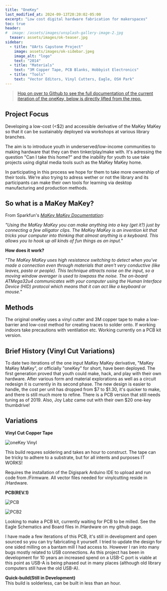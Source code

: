 ```yaml
---
title: "OneKey"
last_modified_at: 2024-09-13T20:20:02-05:00
excerpt: "Low cost digital hardware fabrication for makerspaces"
toc: true
header:
#  image: /assets/images/unsplash-gallery-image-2.jpg
  teaser: assets/images/ok-teaser.jpg
sidebar:
  - title: "UArts Capstone Project"
    image: assets/images/ok-sidebar.jpeg
    image_alt: "logo"
    text: "2014"
  - title: "Materials"
    text: "3M Copper Tape, PCB Blanks, Hobbyist Electronics"
  - title: "Tools"
    text: "Vector Editors, Vinyl Cutters, Eagle, OSH Park"
---
```


>[Hop on over to Github to see the full documentation of the current iteration of the oneKey, below is directly lifted from the repo.](https://github.com/makerjawn/oneKey/)

Project Focus
-------------------
Developing a low-cost (<$2) and accessible derivative of the MaKey MaKey so that it can be sustainably deployed via workshops at various library branches.

The aim is to introduce youth in underserved/low-income communities to making hardware that they can then tinker/play/make with. It's adressing the question "Can I take this home?" and the inability for youth to use take projects using digital media tools such as the MaKey MaKey home.

In participating in this process we hope for them to take more ownership of their tools. We're also trying to adress wether or not the library and its participants can make their own tools for learning via desktop manufacturing and production methods.

So what is a MaKey MaKey?
-------------------
From Sparkfun's [*MaKey MaKey Documentation*](https://github.com/sparkfun/makeymakey):

*"Using the MaKey MaKey you can make anything into a key (get it?) just by connecting a few alligator clips. The MaKey MaKey is an invention kit that tricks your computer into thinking that almost anything is a keyboard. This allows you to hook up all kinds of fun things as an input."*

**How does it work?**

*"The MaKey MaKey uses high resistance switching to detect when you've made a connection even through materials that aren't very conductive (like leaves, pasta or people). This technique attracts noise on the input, so a moving window averager is used to lowpass the noise. The on-board ATMega32u4 communicates with your computer using the Human Interface Device (HID) protocol which means that it can act like a keyboard or mouse."*

Methods
-------------------
The original oneKey uses a vinyl cutter and 3M copper tape to make a low-barrier and low-cost method for creating traces to solder onto. If working indoors take precautions with ventilation etc. Working currently on a PCB kit version.

Brief History (Vinyl Cut Variations)
-------------------
To date two iterations of the one input MaKey MaKey derivative, "MaKey MaKey MaKey", or officially "oneKey" for short, have been deployed. The first generation proved that youth could make, hack, and play with their own hardware. After various form and material explorations as well as a circuit redesign it is currently in its second phase. The new design is easier to handle, the cost per unit has dropped from $7 to $1.30, it's quicker to make, and there is still much more to refine. There is a PCB version that still needs tuning as of 2019. Also, Joy Labz came out with their own $20 one-key thumbdrive!

Variations
----------------
**Vinyl Cut Copper Tape**

![oneKey Vinyl](https://farm8.staticflickr.com/7500/16254418821_7e90b29a9c_b.jpg)

This build requres soldering and takes an hour to construct. The tape can be tricky to adhere to a substrate, but for all intents and purposes IT WORKS!

Requires the installation of the Digispark Arduino IDE to upload and run code from /Firmware.
All vector files needed for vinylcutting reside in /Hardware.

**PCB(REV.1)**  

![PCB](https://i.imgur.com/47suY3K.png)

![PCB2](https://i.imgur.com/VneJiBF.png)

Looking to make a PCB kit, currently waiting for PCB to be milled. See the Eagle Schematics and Board files in /Hardware on my github page.

I have made a few iterations of this PCB, it's still in development and open sourced so you can try fabricating it yourself. I tried to update the design for one sided milling on a bantam mill I had access to. However I ran into many bugs mostly related to USB connections. As this project has been in development for 10 years an increased spend on a USB-C port is viable at this point as USB-A is being phased out in many places (although old library computers still have the old USB-A).

**Quick-build(Still in Development)**  
This build is solderless, can be built in less than an hour.
